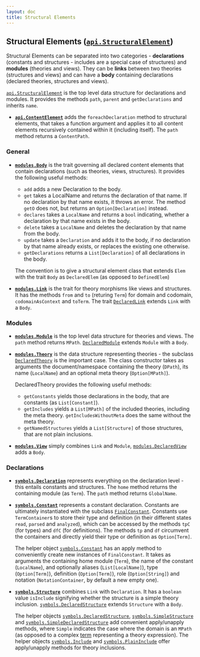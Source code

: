 ```yaml
---
layout: doc
title: Structural Elements
---
```


## Structural Elements ([`api.StructuralElement`](http://kwarc.github.io/MMT/api/index.html#info.kwarc.mmt.api.StructuralElement))

Structural Elements can be separated into two categories - **declarations** (constants and structures - includes are a special case of structures) and **modules** (theories and views). They can be **links** between two theories (structures and views) and can have a **body** containing declarations (declared theories, structures and views).

[`api.StructuralElement`](http://kwarc.github.io/MMT/api/index.html#info.kwarc.mmt.api.StructuralElement) is the top level data structure for declarations and modules. It provides the methods `path`, `parent` and `getDeclarations` and inherits `name`.

* **[`api.ContentElement`](http://kwarc.github.io/MMT/api/index.html#info.kwarc.mmt.api.ContentElement)** adds the `foreachDeclaration` method to structural elements, that takes a function argument and applies it to all content elements recursively contained within it (including itself). The `path` method returns a `ContentPath`.

### General

* **[`modules.Body`](http://kwarc.github.io/MMT/api/index.html#info.kwarc.mmt.api.modules.Body)** is the trait governing all declared content elements that contain declarations (such as theories, views, structures). It provides the following useful methods:
  * `add` adds a new Declaration to the body.
  * `get` takes a LocalName and returns the declaration of that name. If no declaration by that name exists, it throws an error. The method `getO` does not, but returns an `Option[Declaration]` instead.
  * `declares` takes a `LocalName` and returns a `bool` indicating, whether a declaration by that name exists in the body.
  * `delete` takes a `LocalName` and deletes the declaration by that name from the body.
  * `update` takes a `Declaration` and adds it to the body, if no declaration by that name already exists, or replaces the existing one otherwise.
  * `getDeclarations` returns a `List[Declaration]` of all declarations in the body.
 
  The convention is to give a structural element class that extends `Elem` with the trait `Body` as `DeclaredElem` (as opposed to `DefinedElem`)
* **[`modules.Link`](http://kwarc.github.io/MMT/api/index.html#info.kwarc.mmt.api.modules.Link)** is the trait for theory morphisms like views and structures. It has the methods `from` and `to` (returing `Term`) for domain and codomain, `codomainAsContext` and `toTerm`. The trait [`DeclaredLink`](http://kwarc.github.io/MMT/api/index.html#info.kwarc.mmt.api.modules.DeclaredLink) extends `Link` with a `Body`.

### Modules

* **[`modules.Module`](http://kwarc.github.io/MMT/api/index.html#info.kwarc.mmt.api.modules.Module)** is the top level data structure for theories and views. The `path` method returns `MPath`. [`DeclaredModule`](http://kwarc.github.io/MMT/api/index.html#info.kwarc.mmt.api.modules.DeclaredModule) extends `Module` with a `Body`.
* **[`modules.Theory`](http://kwarc.github.io/MMT/api/index.html#info.kwarc.mmt.api.modules.Theory)** is the data structure representing theories - the subclass [`DeclaredTheory`](http://kwarc.github.io/MMT/api/index.html#info.kwarc.mmt.api.modules.DeclaredTheory) is the important case. The class constructor takes as arguments the document/namespace containing the theory (`DPath`), its name (`LocalName`) and an optional meta theory (`Option[MPath]`).
  
  DeclaredTheory provides the following useful methods:

  * `getConstants` yields those declarations in the body, that are constants (as `List[Constant]`).
  * `getIncludes` yields a `List[MPath]` of the included theories, including the meta theory. `getIncludesWithoutMeta` does the same without the meta theory.
  * `getNamedStructures` yields a `List[Structure]` of those structures, that are not plain inclusions.
* **[`modules.View`](http://kwarc.github.io/MMT/api/index.html#info.kwarc.mmt.api.modules.View)** simply combines `Link` and `Module`, [`modules.DeclaredView`](http://kwarc.github.io/MMT/api/index.html#info.kwarc.mmt.api.modules.Theory) adds a `Body`.

### Declarations

* **[`symbols.Declaration`](http://kwarc.github.io/MMT/api/index.html#info.kwarc.mmt.api.symbols.Declaration)** represents everything on the declaration level - this entails constants and structures. The `home` method returns the containing module (as `Term`). The `path` method returns `GlobalName`.
* **[`symbols.Constant`](http://kwarc.github.io/MMT/api/index.html#info.kwarc.mmt.api.symbols.Constant)** represents a constant declaration. Constants are ultimately instantiated with the subclass [`FinalConstant`](http://kwarc.github.io/MMT/api/index.html#info.kwarc.mmt.api.symbols.FinalConstant). Constants use `TermContainer`s to store their type and definition (in their different states `read`, `parsed` and `analyzed`), which can be accessed by the methods `tpC` (for types) and `dfC` (for definitions). The methods `tp` and `df` circumvent the containers and directly yield their type or definition as `Option[Term]`.

  The helper object [`symbols.Constant`](http://kwarc.github.io/MMT/api/index.html#info.kwarc.mmt.api.symbols.Constant$) has an apply method to conveniently create new instances of `FinalConstant`. It takes as arguments the containing home module (`Term`), the name of the constant (`LocalName`), and optionally aliases (`List[LocalName]`), type (`Option[Term]`), definition (`Option[Term]`), role (`Option[String]`) and notation (`NotationContainer`, by default a new empty one).
* **[`symbols.Structure`](http://kwarc.github.io/MMT/api/index.html#info.kwarc.mmt.api.symbols.Structure)** combines `Link` with `Declaration`. It has a `boolean` value `isInclude` signifying whether the structure is a simple theory inclusion. [`symbols.DeclaredStructure`](http://kwarc.github.io/MMT/api/index.html#info.kwarc.mmt.api.symbols.DeclaredStructure) extends `Structure` with a `Body`. 
 
  The helper objects [`symbols.DeclaredStructure`](http://kwarc.github.io/MMT/api/index.html#info.kwarc.mmt.api.symbols.DeclaredStructure$), [`symbols.SimpleStructure`](http://kwarc.github.io/MMT/api/index.html#info.kwarc.mmt.api.symbols.SimpleStructure$) and [`symbols.SimpleDeclaredStructure`](http://kwarc.github.io/MMT/api/index.html#info.kwarc.mmt.api.symbols.SimpleDeclaredStructure$) add convenient apply/unapply methods, where `Simple` indicates the case where the domain is an `MPath` (as opposed to a complex [term](objects.html) representing a theory expression). The helper objects [`symbols.Include`](http://kwarc.github.io/MMT/api/index.html#info.kwarc.mmt.api.symbols.Include$) and [`symbols.PlainInclude`](http://kwarc.github.io/MMT/api/index.html#info.kwarc.mmt.api.symbols.PlainInclude$) offer apply/unapply methods for theory inclusions.
